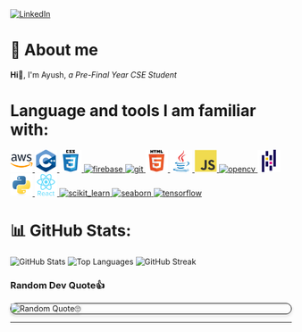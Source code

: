 <a href="https://www.linkedin.com/in/ayushpratapsingh1/" target="_blank">
            <img src="https://img.shields.io/badge/LinkedIn-%230077B5.svg?&style=flat-square&logo=linkedin&logoColor=white" alt="LinkedIn" style="width: 110px; height: auto;">
        </a>

# 💫 About me

<b>Hi</b>👋, I'm Ayush, <i>a Pre-Final Year CSE Student</i>


# Language and tools I am familiar with:
<p align="left"> <a href="https://aws.amazon.com" target="_blank" rel="noreferrer"> <img src="https://raw.githubusercontent.com/devicons/devicon/master/icons/amazonwebservices/amazonwebservices-original-wordmark.svg" alt="aws" width="40" height="40"/> </a> <a href="https://www.w3schools.com/cpp/" target="_blank" rel="noreferrer"> <img src="https://raw.githubusercontent.com/devicons/devicon/master/icons/cplusplus/cplusplus-original.svg" alt="cplusplus" width="40" height="40"/> </a> <a href="https://www.w3schools.com/css/" target="_blank" rel="noreferrer"> <img src="https://raw.githubusercontent.com/devicons/devicon/master/icons/css3/css3-original-wordmark.svg" alt="css3" width="40" height="40"/> </a> <a href="https://firebase.google.com/" target="_blank" rel="noreferrer"> <img src="https://www.vectorlogo.zone/logos/firebase/firebase-icon.svg" alt="firebase" width="40" height="40"/> </a> <a href="https://git-scm.com/" target="_blank" rel="noreferrer"> <img src="https://www.vectorlogo.zone/logos/git-scm/git-scm-icon.svg" alt="git" width="40" height="40"/> </a> <a href="https://www.w3.org/html/" target="_blank" rel="noreferrer"> <img src="https://raw.githubusercontent.com/devicons/devicon/master/icons/html5/html5-original-wordmark.svg" alt="html5" width="40" height="40"/> </a> <a href="https://www.java.com" target="_blank" rel="noreferrer"> <img src="https://raw.githubusercontent.com/devicons/devicon/master/icons/java/java-original.svg" alt="java" width="40" height="40"/> </a> <a href="https://developer.mozilla.org/en-US/docs/Web/JavaScript" target="_blank" rel="noreferrer"> <img src="https://raw.githubusercontent.com/devicons/devicon/master/icons/javascript/javascript-original.svg" alt="javascript" width="40" height="40"/> </a> <a href="https://opencv.org/" target="_blank" rel="noreferrer"> <img src="https://www.vectorlogo.zone/logos/opencv/opencv-icon.svg" alt="opencv" width="40" height="40"/> </a> <a href="https://pandas.pydata.org/" target="_blank" rel="noreferrer"> <img src="https://raw.githubusercontent.com/devicons/devicon/2ae2a900d2f041da66e950e4d48052658d850630/icons/pandas/pandas-original.svg" alt="pandas" width="40" height="40"/> </a> <a href="https://www.python.org" target="_blank" rel="noreferrer"> <img src="https://raw.githubusercontent.com/devicons/devicon/master/icons/python/python-original.svg" alt="python" width="40" height="40"/> </a> <a href="https://reactjs.org/" target="_blank" rel="noreferrer"> <img src="https://raw.githubusercontent.com/devicons/devicon/master/icons/react/react-original-wordmark.svg" alt="react" width="40" height="40"/> </a> <a href="https://scikit-learn.org/" target="_blank" rel="noreferrer"> <img src="https://upload.wikimedia.org/wikipedia/commons/0/05/Scikit_learn_logo_small.svg" alt="scikit_learn" width="40" height="40"/> </a> <a href="https://seaborn.pydata.org/" target="_blank" rel="noreferrer"> <img src="https://seaborn.pydata.org/_images/logo-mark-lightbg.svg" alt="seaborn" width="40" height="40"/> </a> <a href="https://www.tensorflow.org" target="_blank" rel="noreferrer"> <img src="https://www.vectorlogo.zone/logos/tensorflow/tensorflow-icon.svg" alt="tensorflow" width="40" height="40"/> </a> </p>

# 📊 GitHub Stats:
<div>
      <img src="https://github-readme-stats.vercel.app/api?username=ayushpratapsingh1&theme=dark&hide_border=true&include_all_commits=false&count_private=true" alt="GitHub Stats"/>
      <img src="https://github-readme-stats.vercel.app/api/top-langs/?username=ayushpratapsingh1&theme=dark&hide_border=true&include_all_commits=false&count_private=true&layout=compact" alt="Top Languages"/>
      <img src="https://github-readme-streak-stats.herokuapp.com/?user=ayushpratapsingh1&theme=dark&hide_border=true" alt="GitHub Streak"/>      
</div>
      





### Random Dev Quote👍
 <div align="left" style="border-radius: 10px; border: 1px solid black; box-shadow: 0 4px 6px rgba(0, 0, 0, 0.1);">
    <img alt="Random Quote🙄" src="https://github-readme-quotes-bay.vercel.app/quote?theme=dark&font=Redressed&animation=grow_out_in" style="box-shadow: 0 2px 4px rgba(0, 0, 0, 0.1);">

</div>



<hr>
